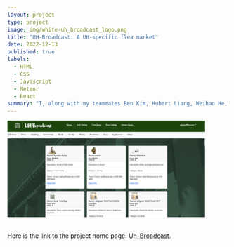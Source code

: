 ```yaml
---
layout: project
type: project
image: img/white-uh_broadcast_logo.png
title: "UH-Broadcast: A UH-specific flea market"
date: 2022-12-13
published: true
labels:
  - HTML
  - CSS
  - Javascript
  - Meteor
  - React
summary: "I, along with my teammates Ben Kim, Hubert Liang, Weihao He, and Mark Pascual made a web application for our fellow university students to buy and sell from each other for our software engineering class."
---
```


<div class="text-center p-4">
  <img width="450px" src="../img/uh_broadcast_items.png" >
</div>
<br>






Here is the link to the project home page: [Uh-Broadcast](https://uh-broadcast.github.io/).
